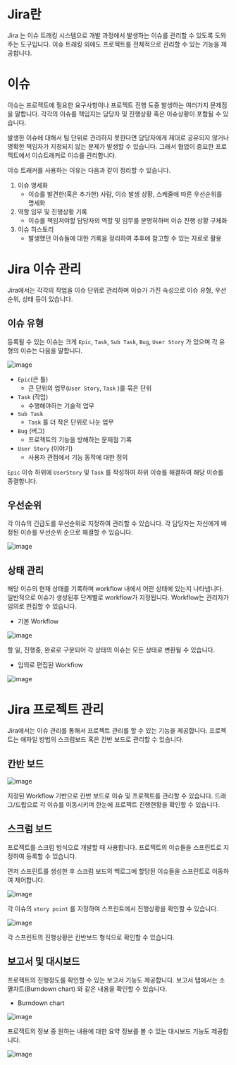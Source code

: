 # Jira란

Jira 는 이슈 트래킹 시스템으로 개발 과정에서 발생하는 이슈를 관리할 수 있도록 도와주는 도구입니다. 이슈 트래킹 외에도 프로젝트를 전체적으로 관리할 수 있는 기능을 제공합니다.

# 이슈

이슈는 프로젝트에 필요한 요구사항이나 프로젝트 진행 도중 발생하는 여러가지 문제점을 말합니다. 각각의 이슈를 책임지는 담당자 및 진행상황 혹은 이슈상황이 포함될 수 있습니다.

발생한 이슈에 대해서 팀 단위로 관리하지 못한다면 담당자에게 제대로 공유되지 않거나 명확한 책임자가 지정되지 않는 문제가 발생할 수 있습니다. 그래서 협업이 중요한 프로젝트에서 이슈트래커로 이슈를 관리합니다.

이슈 트래커를 사용하는 이유는 다음과 같이 정리할 수 있습니다.

1. 이슈 명세화
    - 이슈를 발견한(혹은 추가한) 사람, 이슈 발생 상황, 스케줄에 따른 우선순위를 명세화
2. 역할 임무 및 진행상황 기록
    - 이슈를 책임져야할 담당자의 역할 및 임무를 분명히하며 이슈 진행 상황 구체화
3. 이슈 히스토리
    - 발생했던 이슈들에 대한 기록을 정리하여 추후에 참고할 수 있는 자료로 활용

# Jira 이슈 관리

Jira에서는 각각의 작업을 이슈 단위로 관리하며 이슈가 가진 속성으로 이슈 유형, 우선순위, 상태 등이 있습니다.

## 이슈 유형

등록될 수 있는 이슈는 크게 `Epic`, `Task`, `Sub Task`, `Bug`, `User Story` 가 있으며 각 유형의 이슈는 다음을 말합니다.

![image](https://user-images.githubusercontent.com/49678555/124349242-248e2f80-dc29-11eb-88c7-f65fe7ca6ab0.png)

- `Epic`(큰 틀)
    - 큰 단위의 업무(`User Story`, `Task` )를 묶은 단위
- `Task` (작업)
    - 수행해야하는 기술적 업무
- `Sub Task`
    - `Task` 를 더 작은 단위로 나눈 업무
- `Bug` (버그)
    - 프로젝트의 기능을 방해하는 문제점 기록
- `User Story` (이야기)
    - 사용자 관점에서 기능 동작에 대한 정의

`Epic` 이슈 하위에 `UserStory` 및 `Task` 를 작성하여 하위 이슈를 해결하여 해당 이슈를 종결합니다.

## 우선순위

각 이슈의 긴급도를 우선순위로 지정하여 관리할 수 있습니다. 각 담당자는 자신에게 배정된 이슈를 우선순위 순으로 해결할 수 있습니다.

![image](https://user-images.githubusercontent.com/49678555/124349252-2e179780-dc29-11eb-9052-66ffa97d0613.png)

## 상태 관리

해당 이슈의 현재 상태를 기록하며 workflow 내에서 어떤 상태에 있는지 나타냅니다. 일반적으로 이슈가 생성된후 단계별로 workflow가 지정됩니다. Workflow는 관리자가 임의로 편집할 수 있습니다.

- 기본 Workflow

![image](https://user-images.githubusercontent.com/49678555/124349261-340d7880-dc29-11eb-8099-c59a1a169b6d.png)

할 일, 진행중, 완료로 구분되어 각 상태의 이슈는 모든 상태로 변환될 수 있습니다.

- 임의로 편집된 Workfiow

![image](https://user-images.githubusercontent.com/49678555/124349273-3d96e080-dc29-11eb-8665-09c5ade70544.png)

# Jira 프로젝트 관리

Jira에서는 이슈 관리를 통해서 프로젝트 관리를 할 수 있는 기능을 제공합니다. 프로젝트는 애자일 방법의 스크럼보드 혹은 칸반 보드로 관리할 수 있습니다.

## 칸반 보드

![image](https://user-images.githubusercontent.com/49678555/124349276-45568500-dc29-11eb-9042-2d7ac7fcb3bd.png)

지정된 Workflow 기반으로 칸반 보드로 이슈 및 프로젝트를 관리할 수 있습니다. 드래그/드랍으로 각 이슈를 이동시키며 한눈에 프로젝트 진행현황을 확인할 수 있습니다.

## 스크럼 보드

프로젝트를 스크럼 방식으로 개발할 때 사용합니다. 프로젝트의 이슈들을 스프린트로 지정하여 등록할 수 있습니다.

먼저 스프린트를 생성한 후 스크럼 보드의 백로그에 할당된 이슈들을 스프린트로 이동하여 제어합니다. 

![image](https://user-images.githubusercontent.com/49678555/124349284-4be4fc80-dc29-11eb-9823-540baf18e9dc.png)

각 이슈의 `story point` 를 지정하여 스프린트에서 진행상황을 확인할 수 있습니다.

![image](https://user-images.githubusercontent.com/49678555/124349291-53a4a100-dc29-11eb-9e0e-029319bf3012.png)

각 스프린트의 진행상황은 칸반보드 형식으로 확인할 수 있습니다.

## 보고서 및 대시보드

프로젝트의 진행정도를 확인할 수 있는 보고서 기능도 제공합니다. 보고서 탭에서는 소멸차트(Burndown chart) 와 같은 내용을 확인할 수 있습니다.

- Burndown chart

![image](https://user-images.githubusercontent.com/49678555/124349301-599a8200-dc29-11eb-9c35-1637966ef67b.png)

프로젝트의 정보 중 원하는 내용에 대한 요약 정보를 볼 수 있는 대시보드 기능도 제공합니다.

![image](https://user-images.githubusercontent.com/49678555/124349309-6028f980-dc29-11eb-9565-0a0e7ff97706.png)
